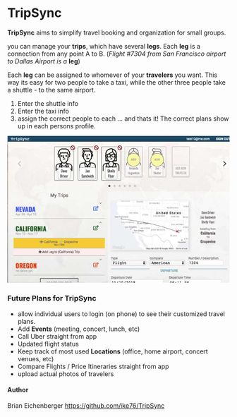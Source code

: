 # TripSync

**TripSync** aims to simplify travel booking and organization for small groups.  

you can manage your **trips**, which have several **legs**.  Each **leg** is a connection from any point A to B.   (_Flight #7304 from San Francisco airport to Dallas Airport is a_ **leg**)    

Each **leg** can be assigned to whomever of your **travelers** you want.  This way its easy for two people to take a taxi, while the other three people take a shuttle - to the same airport.   
1. Enter the shuttle info
2. Enter the taxi info
3. assign the correct people to each
... and thats it!  The correct plans show up in each persons profile.

![screen shot of home page](/public/css/images/screenshot.jpg)

### Future Plans for TripSync

* allow individual users to login (on phone) to see their customized travel plans.
* Add **Events** (meeting, concert, lunch, etc)
* Call Uber straight from app
* Updated flight status
* Keep track of most used **Locations** (office, home airport, concert venues, etc)
* Compare Flights / Price Itineraries straight from app
* upload actual photos of travelers

#### Author
Brian Eichenberger https://github.com/ike76/TripSync
